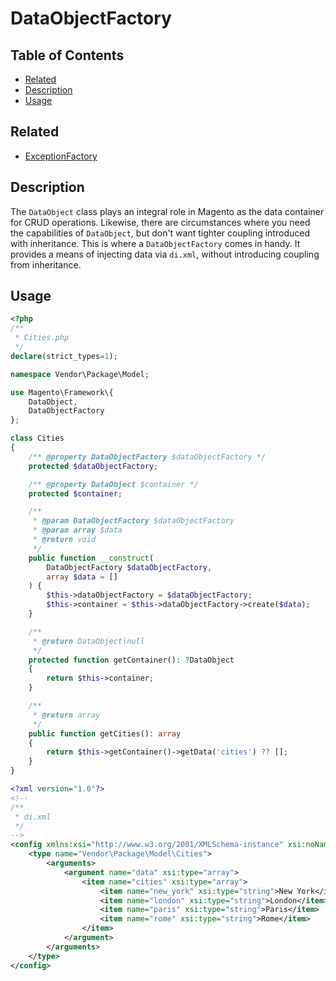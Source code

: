 # DataObjectFactory

## Table of Contents

- [Related](#related)
- [Description](#description)
- [Usage](#usage)

## Related

- [ExceptionFactory](ExceptionFactory.md)

## Description

The `DataObject` class plays an integral role in Magento as the data container for
CRUD operations. Likewise, there are circumstances where you need the capabilities
of `DataObject`, but don't want tighter coupling introduced with inheritance. This
is where a `DataObjectFactory` comes in handy. It provides a means of injecting
data via `di.xml`, without introducing coupling from inheritance.

## Usage

```php
<?php
/**
 * Cities.php
 */
declare(strict_types=1);

namespace Vendor\Package\Model;

use Magento\Framework\{
    DataObject,
    DataObjectFactory
};

class Cities
{
    /** @property DataObjectFactory $dataObjectFactory */
    protected $dataObjectFactory;

    /** @property DataObject $container */
    protected $container;

    /**
     * @param DataObjectFactory $dataObjectFactory
     * @param array $data
     * @return void
     */
    public function __construct(
        DataObjectFactory $dataObjectFactory,
        array $data = []
    ) {
        $this->dataObjectFactory = $dataObjectFactory;
        $this->container = $this->dataObjectFactory->create($data);
    }

    /**
     * @return DataObject|null
     */
    protected function getContainer(): ?DataObject
    {
        return $this->container;
    }

    /**
     * @return array
     */
    public function getCities(): array
    {
        return $this->getContainer()->getData('cities') ?? [];
    }
}
```

```xml
<?xml version="1.0"?>
<!--
/**
 * di.xml
 */
-->
<config xmlns:xsi="http://www.w3.org/2001/XMLSchema-instance" xsi:noNamespaceSchemaLocation="urn:magento:framework:ObjectManager/etc/config.xsd">
    <type name="Vendor\Package\Model\Cities">
        <arguments>
            <argument name="data" xsi:type="array">
                <item name="cities" xsi:type="array">
                    <item name="new_york" xsi:type="string">New York</item>
                    <item name="london" xsi:type="string">London</item>
                    <item name="paris" xsi:type="string">Paris</item>
                    <item name="rome" xsi:type="string">Rome</item>
                </item>
            </argument>
        </arguments>
    </type>
</config>
```
